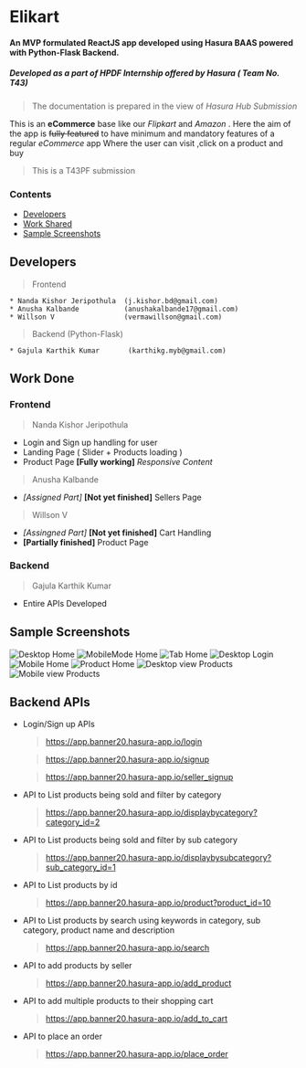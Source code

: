 # Elikart 
#### An MVP formulated ReactJS app developed using Hasura BAAS powered with Python-Flask Backend.
##### Developed as a part of HPDF Internship offered by Hasura ( Team No. T43)
> The documentation is prepared in the view of *Hasura Hub Submission*

This is an **eCommerce** base like our _Flipkart_ and _Amazon_ .
Here the aim of the app is ~~fully featured~~ to have minimum and mandatory features of a regular *eCommerce* app Where the user can visit ,click on a product and buy 
> This is a T43PF submission
### Contents 
* [Developers](#developers)
* [Work Shared](#work-shared)
* [Sample Screenshots](#samples)

## Developers
> Frontend

    * Nanda Kishor Jeripothula  (j.kishor.bd@gmail.com)
    * Anusha Kalbande           (anushakalbande17@gmail.com)
    * Willson V                 (vermawillson@gmail.com)
> Backend (Python-Flask)
    
    * Gajula Karthik Kumar       (karthikg.myb@gmail.com)

## Work Done

### Frontend
> Nanda Kishor Jeripothula

* Login and Sign up handling for user
* Landing Page ( Slider + Products loading )
* Product Page **[Fully working]**
_Responsive Content_
> Anusha Kalbande 

* _[Assigned Part]_ **[Not yet finished]** Sellers Page

> Willson V

* _[Assingned Part]_ **[Not yet finished]** Cart Handling
*  **[Partially finished]** Product Page

### Backend
> Gajula Karthik Kumar 

 *   Entire APIs Developed 

 ## Sample Screenshots
 
[fullHome]:https://github.com/NandaKishorJeripothula/Elikart/blob/master/FullModeHome.png
[mobileHome]:[fullhome]:https://github.com/NandaKishorJeripothula/Elikart/blob/master/FullModeHome.png
[tabHome]:https://github.com/NandaKishorJeripothula/Elikart/blob/master/TabModeHome.png
[fullLogin]:https://github.com/NandaKishorJeripothula/Elikart/blob/master/Login.png
[mobileLogin]:https://github.com/NandaKishorJeripothula/Elikart/blob/master/LoginMobile.png
[productsHome]:https://github.com/NandaKishorJeripothula/Elikart/blob/master/ProductsHome.png
[productMobile]:https://github.com/NandaKishorJeripothula/Elikart/blob/master/ProductMobile.png
[productFull]:https://github.com/NandaKishorJeripothula/Elikart/blob/master/ProductFull.png
![Desktop Home][fullHome]
![MobileMode Home][mobileHome]
![Tab Home][tabHome]
![Desktop Login][fullLogin]
![Mobile Home][mobileLogin]
![Product Home][productsHome]
![Desktop view Products][productFull]
![Mobile view Products][productMobile]



## Backend APIs

-   Login/Sign up APIs
	> https://app.banner20.hasura-app.io/login
	
	> https://app.banner20.hasura-app.io/signup
	
	> https://app.banner20.hasura-app.io/seller_signup
 -  API to List products being sold and filter by category 
	> https://app.banner20.hasura-app.io/displaybycategory?category_id=2
 -   API to List products being sold and filter by sub category  
       > https://app.banner20.hasura-app.io/displaybysubcategory?sub_category_id=1
	
 -    API to List products by id 
      > https://app.banner20.hasura-app.io/product?product_id=10

-   API to List products by search using keywords in category, sub category, product name and description
      > https://app.banner20.hasura-app.io/search

-   API to add products by seller
      > https://app.banner20.hasura-app.io/add_product 

-   API to add multiple products to their shopping cart
     > https://app.banner20.hasura-app.io/add_to_cart

- API to place an order
     > https://app.banner20.hasura-app.io/place_order

